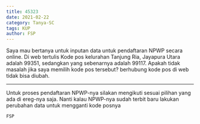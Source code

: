 ```yaml
---
title: 45323
date: 2021-02-22
category: Tanya-SC
tags: KUP
author: FSP
---
```


Saya mau bertanya untuk inputan data untuk pendaftaran NPWP secara online. Di web tertulis Kode pos kelurahan Tanjung Ria, Jayapura Utara adalah 99351, sedangkan yang sebenarnya adalah 99117. Apakah tidak masalah jika saya memilih kode pos tersebut? berhubung kode pos di web tidak bisa diubah.

---

Untuk proses pendaftaran NPWP-nya silakan mengikuti sesuai pilihan yang ada di ereg-nya saja. Nanti kalau NPWP-nya sudah terbit baru lakukan perubahan data untuk mengganti kode posnya

`FSP`

